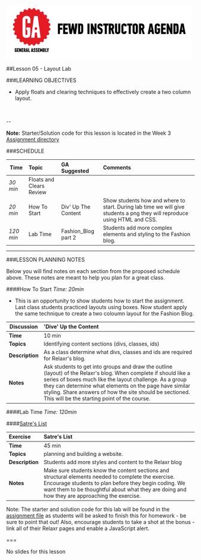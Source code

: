 ![GeneralAssemb.ly](../../img/icons/instr_agenda.png)


##Lesson 05 - Layout Lab


###LEARNING OBJECTIVES

*	Apply floats and clearing techniques to effectively create a two column layout.

<br>

--

**Note:** Starter/Solution code for this lesson is located in the Week 3 [Assignment directory](../Assignment)


###SCHEDULE


| Time        | Topic| GA Suggested| Comments |
| ------------- |:-------------|:-------------------|:----------------|
| _30 min_ | Floats and Clears Review |  | |
| _20 min_ | How To Start| Div' Up The Content | Show students how and where to start. During lab time we will give students a png they will reproduce using HTML and CSS. |
| _120 min_ | Lab Time | Fashion_Blog part 2 | Students add more complex elements and styling to the Fashion blog.|


---

###LESSON PLANNING NOTES

Below you will find notes on each section from the proposed schedule above. These notes are  meant to help you plan for a great class.


####How To Start
_Time: 20min_

*	This is an opportunity to show students how to start the assignment. Last class students practiced layouts using boxes. Now student apply the same technique to create a two coloumn layout for the Fashion Blog.


| Discussion | 'Dive' Up the Content|
| ------------- |:-------------|
| __Time__ | 10 min | 
| __Topics__ | Identifying content sections (divs, classes, ids) | 
| __Description__| As a class determine what divs, classes and ids are required for Relaxr's blog. |    
| __Notes__| Ask students to get into groups and draw the outline (layout) of the Relaxr's blog. When complete if should like a series of boxes much like the layout challenge. As a group they can determine what elements on the page have similar styling. Share answers of how the site should be sectioned. This will be the starting point of the course.| 


####Lab Time
_Time: 120min_


####[Satre's List]()

|Exercise | Satre's List |
|:------------- |:-------------|
| __Time__ | 45 min | 
| __Topics__ | planning and building a website. | 
| __Description__| Students add more styles and content to the Relaxr blog |    
| __Notes__| Make sure students know the content sections and structural elements needed to complete the exercise. Encourage students to plan before they begin coding. We want them to be thoughtful about what they are doing and how they are approaching the exercise. | 


Note: The starter and solution code for this lab will be found in the [assignment file](../AssignmentREVISED) as students will be asked to finish this for homework - be sure to point that out! Also, encourage students to take a shot at the bonus - link all of their Relaxr pages and enable a JavaScript alert.

===


No slides for this lesson
